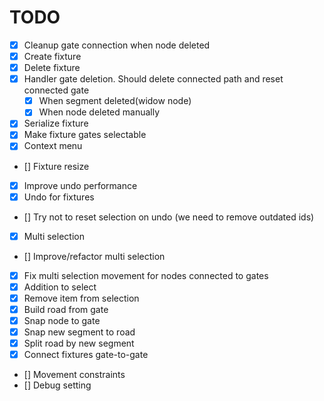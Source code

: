 # TODO

- [x] Cleanup gate connection when node deleted
- [x] Create fixture
- [x] Delete fixture
- [x] Handler gate deletion. Should delete connected path and reset connected gate
  - [x] When segment deleted(widow node)
  - [x] When node deleted manually
- [x] Serialize fixture
- [x] Make fixture gates selectable
- [x] Context menu
- [] Fixture resize
- [x] Improve undo performance
- [x] Undo for fixtures
- [] Try not to reset selection on undo (we need to remove outdated ids)
- [x] Multi selection
- [] Improve/refactor multi selection
- [x] Fix multi selection movement for nodes connected to gates
- [x] Addition to select
- [x] Remove item from selection
- [x] Build road from gate
- [x] Snap node to gate
- [x] Snap new segment to road
- [x] Split road by new segment
- [x] Connect fixtures gate-to-gate
- [] Movement constraints
- [] Debug setting
